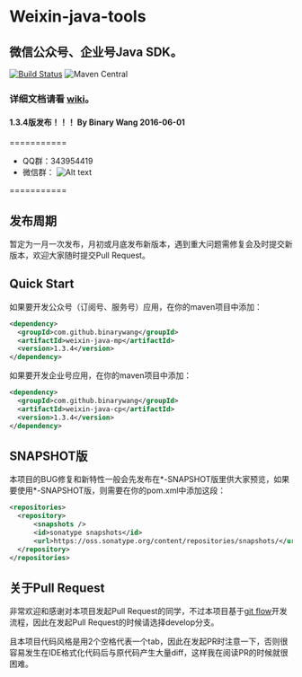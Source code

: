 # Weixin-java-tools
## 微信公众号、企业号Java SDK。

[![Build Status](https://travis-ci.org/binarywang/weixin-java-tools.svg?branch=develop)](https://travis-ci.org/binarywang/weixin-java-tools)
![Maven Central](https://img.shields.io/maven-central/v/com.github.binarywang/weixin-java-parent.svg)

### 详细文档请看 [wiki](https://github.com/chanjarster/weixin-java-tools/wiki)。

####  1.3.4版发布！！！ By Binary Wang 2016-06-01


===========

* QQ群：343954419
* 微信群：
![Alt text](https://raw.githubusercontent.com/binarywang/weixin-java-tools/master/weixinqun.jpg  "微信群")
 
===========

## 发布周期
暂定为一月一次发布，月初或月底发布新版本，遇到重大问题需修复会及时提交新版本，欢迎大家随时提交Pull Request。


## Quick Start

如果要开发公众号（订阅号、服务号）应用，在你的maven项目中添加：

```xml
<dependency>
  <groupId>com.github.binarywang</groupId>
  <artifactId>weixin-java-mp</artifactId>
  <version>1.3.4</version>
</dependency>
```

如果要开发企业号应用，在你的maven项目中添加：

```xml
<dependency>
  <groupId>com.github.binarywang</groupId>
  <artifactId>weixin-java-cp</artifactId>
  <version>1.3.4</version>
</dependency>
```

## SNAPSHOT版

本项目的BUG修复和新特性一般会先发布在*-SNAPSHOT版里供大家预览，如果要使用*-SNAPSHOT版，则需要在你的pom.xml中添加这段：

```xml
<repositories>
  <repository>
      <snapshots />
      <id>sonatype snapshots</id>
      <url>https://oss.sonatype.org/content/repositories/snapshots/</url>
  </repository>
</repositories>
```

## 关于Pull Request

非常欢迎和感谢对本项目发起Pull Request的同学，不过本项目基于[git flow](https://www.atlassian.com/git/tutorials/comparing-workflows/gitflow-workflow)开发流程，因此在发起Pull Request的时候请选择develop分支。

且本项目代码风格是用2个空格代表一个tab，因此在发起PR时注意一下，否则很容易发生在IDE格式化代码后与原代码产生大量diff，这样我在阅读PR的时候就很困难。